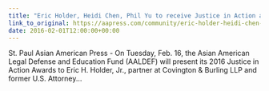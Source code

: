 ```yaml
---
title: "Eric Holder, Heidi Chen, Phil Yu to receive Justice in Action award"
link_to_original: https://aapress.com/community/eric-holder-heidi-chen-phil-yu-to-receive-justice-in-action-award/  
date: 2016-02-01T12:00:00+00:00
---
```

  
St. Paul Asian American Press - On Tuesday, Feb. 16, the Asian American Legal Defense and Education Fund (AALDEF) will present its 2016 Justice in Action Awards to Eric H. Holder, Jr., partner at Covington & Burling LLP and former U.S. Attorney...